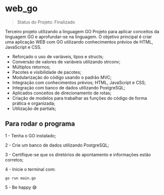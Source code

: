 # web_go

>Status do Projeto: Finalizado

Terceiro projeto utilizando a linguagem GO
Projeto para aplicar conceitos da linguagem GO e aprofundar-se na linguagem.
O objetivo principal é criar uma aplicação WEB com GO utilizando conhecimentos prévios de HTML, JavaScript e CSS.


- Reforçado o uso de variáveis, tipos e structs;
- Conversão de valores de variáveis utilizando strconv;
- Múltiplos retornos;
- Pacotes e visibilidade de pacotes;
- Modularização do código usando o padrão MVC;
- Integração com conhecimentos prévios; HTML, JavaScript e CSS;
- Integração com banco de dados utilizando PostgreSQL;
- Aplicados conceitos de direcionamento de rotas;
- Criação de modelos para trabalhar as funções do código de forma prática e organizada;
- Utilização de partials;


## Para rodar o programa

1 - Tenha o GO instalado;

2 - Crie um banco de dados utilizando PostgreSQL;

3 - Certifique-se que os diretórios de apontamento e informações estão corretos;

4 - Inicie o terminal com:

	go run main.go

5 -  Be happy :smile:	